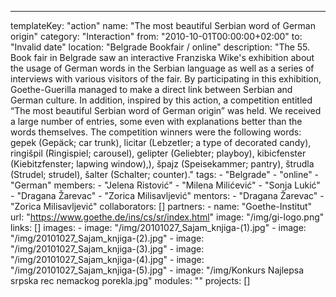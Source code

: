 ---
  templateKey: "action"
  name: "The most beautiful Serbian word of German origin"
  category: "Interaction"
  from: "2010-10-01T00:00:00+02:00"
  to: "Invalid date"
  location: "Belgrade Bookfair / online"
  description: "The 55. Book fair in Belgrade saw an interactive Franziska Wike's exhibition about the usage of German words in the Serbian language as well as a series of interviews with various visitors of the fair. By participating in this exhibition, Goethe-Guerilla managed to make a direct link between Serbian and German culture. In addition, inspired by this action, a competition entitled “The most beautiful Serbian word of German origin” was held. We received a large number of entries, some even with explanations better than the words themselves. The competition winners were the following words: gepek (Gepäck; car trunk), licitar (Lebzetler; a type of decorated candy), ringišpil (Ringispiel; carousel), gelipter (Geliebter; playboy), kibicfenster (Kiebitzfenster; lapwing window),), špajz (Speisekammer; pantry), štrudla (Strudel; strudel), šalter (Schalter; counter)."
  tags: 
    - "Belgrade"
    - "online"
    - "German"
  members: 
    - "Jelena Ristović"
    - "Milena Milićević"
    - "Sonja Lukić"
    - "Dragana Žarevac"
    - "Zorica Milisavljević"
  mentors: 
    - "Dragana Žarevac"
    - "Zorica Milisavljević"
  collaborators: []
  partners: 
    - 
      name: "Goethe-Institut"
      url: "https://www.goethe.de/ins/cs/sr/index.html"
      image: "/img/gi-logo.png"
  links: []
  images: 
    - 
      image: "/img/20101027_Sajam_knjiga-(1).jpg"
    - 
      image: "/img/20101027_Sajam_knjiga-(2).jpg"
    - 
      image: "/img/20101027_Sajam_knjiga-(3).jpg"
    - 
      image: "/img/20101027_Sajam_knjiga-(4).jpg"
    - 
      image: "/img/20101027_Sajam_knjiga-(5).jpg"
    - 
      image: "/img/Konkurs Najlepsa srpska rec nemackog porekla.jpg"
  modules: ""
  projects: []
